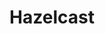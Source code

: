 ---
title: Hazelcast
menu:
  docs_{{ .version }}:
    identifier: hz-hazelcast-guides
    name: Hazelcast
    parent: guides
    weight: 10
menu_name: docs_{{ .version }}
---